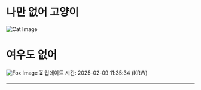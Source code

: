 
# 나만 없어 고양이

![Cat Image](https://cdn2.thecatapi.com/images/EPF2ejNS0.jpg)

# 여우도 없어
![Fox Image](https://randomfox.ca/images/71.jpg)
⏳ 업데이트 시간: 2025-02-09 11:35:34 (KRW)

---

